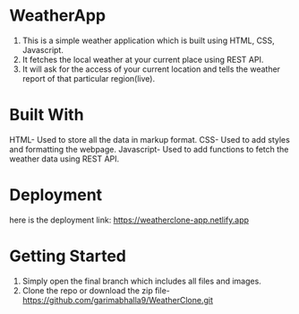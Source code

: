 # WeatherApp

1) This is a simple weather application which is built using HTML, CSS, Javascript.
2) It fetches the local weather at your current place using REST API.
3) It will ask for the access of your current location and tells the weather report of that particular region(live).

# Built With

HTML- Used to store all the data in markup format.
CSS- Used to add styles and formatting the webpage.
Javascript- Used to add functions to fetch the weather data using REST API.

# Deployment
here is the deployment link: https://weatherclone-app.netlify.app

# Getting Started
 1) Simply open the final branch which includes all files and images.
1) Clone the repo or download the zip file- https://github.com/garimabhalla9/WeatherClone.git
